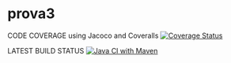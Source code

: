 # prova3

CODE COVERAGE using Jacoco and Coveralls
[![Coverage Status](https://coveralls.io/repos/github/cvallott/prova3/badge.svg?branch=develop)](https://coveralls.io/github/cvallott/prova3?branch=develop)

LATEST BUILD STATUS
[![Java CI with Maven](https://github.com/cvallott/prova3/actions/workflows/build.yml/badge.svg?branch=develop)](https://github.com/cvallott/prova3/actions/workflows/build.yml)
